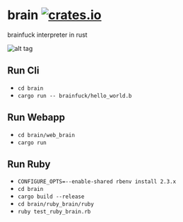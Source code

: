 # brain [![crates.io](https://img.shields.io/crates/v/brain-rs.svg)](https://crates.io/crates/brain-rs)
brainfuck interpreter in rust

![alt tag](http://data.whicdn.com/images/57083921/large.jpg)

## Run Cli
- `cd brain`
- `cargo run -- brainfuck/hello_world.b`

## Run Webapp
- `cd brain/web_brain`
- `cargo run`

## Run Ruby
- `CONFIGURE_OPTS=--enable-shared rbenv install 2.3.x`
- `cd brain`
- `cargo build --release`
- `cd brain/ruby_brain/ruby`
- `ruby test_ruby_brain.rb`
